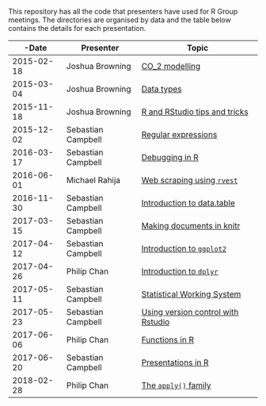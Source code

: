 This repository has all the code that presenters have used for R Group meetings. The directories are organised by data and the table below contains the details for each presentation.

-Date       | Presenter          | Topic
------------|--------------------|------------------------------
2015-02-18 | Joshua Browning    | [CO_2 modelling](https://minhaskamal.github.io/DownGit/#/home?url=https://github.com/sebastian-c/r-group-code/tree/master/2015-02-18)
2015-03-04 | Joshua Browning    | [Data types](https://minhaskamal.github.io/DownGit/#/home?url=https://github.com/sebastian-c/r-group-code/tree/master/2015-03-04)
2015-11-18 | Joshua Browning    | [R and RStudio tips and tricks](https://minhaskamal.github.io/DownGit/#/home?url=https://github.com/sebastian-c/r-group-code/tree/master/2015-11-18)
2015-12-02 | Sebastian Campbell | [Regular expressions](https://minhaskamal.github.io/DownGit/#/home?url=https://github.com/sebastian-c/r-group-code/tree/master/2015-12-02)
2016-03-17 | Sebastian Campbell | [Debugging in R](https://minhaskamal.github.io/DownGit/#/home?url=https://github.com/sebastian-c/r-group-code/tree/master/2016-03-17)
2016-06-01 | Michael Rahija     | [Web scraping using `rvest`](https://minhaskamal.github.io/DownGit/#/home?url=https://github.com/sebastian-c/r-group-code/tree/master/2016-06-01)
2016-11-30 | Sebastian Campbell | [Introduction to data.table](https://minhaskamal.github.io/DownGit/#/home?url=https://github.com/sebastian-c/r-group-code/tree/master/2016-11-30)
2017-03-15 | Sebastian Campbell | [Making documents in knitr](https://minhaskamal.github.io/DownGit/#/home?url=https://github.com/sebastian-c/r-group-code/tree/master/2017-03-15)
2017-04-12 | Sebastian Campbell | [Introduction to `ggplot2`](https://minhaskamal.github.io/DownGit/#/home?url=https://github.com/sebastian-c/r-group-code/tree/master/2017-04-12)
2017-04-26 | Philip Chan        | [Introduction to `dplyr`](https://minhaskamal.github.io/DownGit/#/home?url=https://github.com/sebastian-c/r-group-code/tree/master/2017-04-26)
2017-05-11 | Sebastian Campbell | [Statistical Working System](https://minhaskamal.github.io/DownGit/#/home?url=https://github.com/sebastian-c/r-group-code/tree/master/2017-05-11)
2017-05-23 | Sebastian Campbell | [Using version control with Rstudio](https://minhaskamal.github.io/DownGit/#/home?url=https://github.com/sebastian-c/r-group-code/tree/master/2017-05-23)
2017-06-06 | Philip Chan        | [Functions in R](https://minhaskamal.github.io/DownGit/#/home?url=https://github.com/sebastian-c/r-group-code/tree/master/2017-06-06)
2017-06-20 | Sebastian Campbell | [Presentations in R](https://minhaskamal.github.io/DownGit/#/home?url=https://github.com/sebastian-c/r-group-code/tree/master/2017-06-20)
2018-02-28 | Philip Chan        | [The `apply()` family](https://minhaskamal.github.io/DownGit/#/home?url=https://github.com/philip-c/R-group-code/tree/master/2018-02-28)
